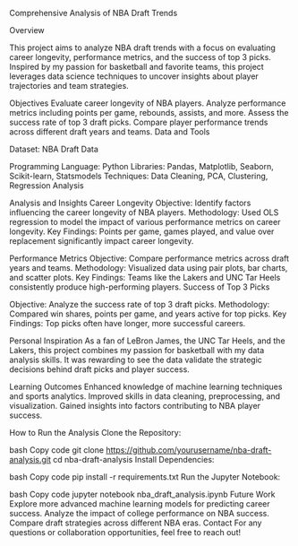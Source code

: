 Comprehensive Analysis of NBA Draft Trends

Overview

This project aims to analyze NBA draft trends with a focus on evaluating career longevity, performance metrics, and the success of top 3 picks. Inspired by my passion for basketball and favorite teams, this project leverages data science techniques to uncover insights about player trajectories and team strategies.

Objectives
Evaluate career longevity of NBA players.
Analyze performance metrics including points per game, rebounds, assists, and more.
Assess the success rate of top 3 draft picks.
Compare player performance trends across different draft years and teams.
Data and Tools

Dataset: NBA Draft Data

Programming Language: Python
Libraries: Pandas, Matplotlib, Seaborn, Scikit-learn, Statsmodels
Techniques: Data Cleaning, PCA, Clustering, Regression Analysis

Analysis and Insights
Career Longevity
Objective: Identify factors influencing the career longevity of NBA players.
Methodology: Used OLS regression to model the impact of various performance metrics on career longevity.
Key Findings: Points per game, games played, and value over replacement significantly impact career longevity.

Performance Metrics
Objective: Compare performance metrics across draft years and teams.
Methodology: Visualized data using pair plots, bar charts, and scatter plots.
Key Findings: Teams like the Lakers and UNC Tar Heels consistently produce high-performing players.
Success of Top 3 Picks

Objective: Analyze the success rate of top 3 draft picks.
Methodology: Compared win shares, points per game, and years active for top picks.
Key Findings: Top picks often have longer, more successful careers.

Personal Inspiration
As a fan of LeBron James, the UNC Tar Heels, and the Lakers, this project combines my passion for basketball with my data analysis skills. It was rewarding to see the data validate the strategic decisions behind draft picks and player success.

Learning Outcomes
Enhanced knowledge of machine learning techniques and sports analytics.
Improved skills in data cleaning, preprocessing, and visualization.
Gained insights into factors contributing to NBA player success.

How to Run the Analysis
Clone the Repository:

bash
Copy code
git clone https://github.com/yourusername/nba-draft-analysis.git
cd nba-draft-analysis
Install Dependencies:

bash
Copy code
pip install -r requirements.txt
Run the Jupyter Notebook:

bash
Copy code
jupyter notebook nba_draft_analysis.ipynb
Future Work
Explore more advanced machine learning models for predicting career success.
Analyze the impact of college performance on NBA success.
Compare draft strategies across different NBA eras.
Contact
For any questions or collaboration opportunities, feel free to reach out!
